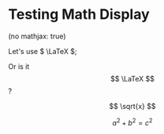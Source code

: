 # Testing Math Display


(no mathjax: true)

Let's use $ \LaTeX $;

Or is it $$ \LaTeX $$?

$$ \sqrt{x} $$

$$ a^2 + b^2 = c^2 $$
